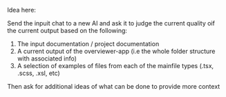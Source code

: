 Idea here: 

Send the inpuit chat to a new AI and ask it to judge the current quality oif the current output based on the following: 
1. The input documentation / project documentation
2. A current output of the overviewer-app (i.e the whole folder structure with associated info)
3. A selection of examples of files from each of the mainfile types (.tsx, .scss, .xsl, etc)


Then ask for additional ideas of what can be done to provide more context 
